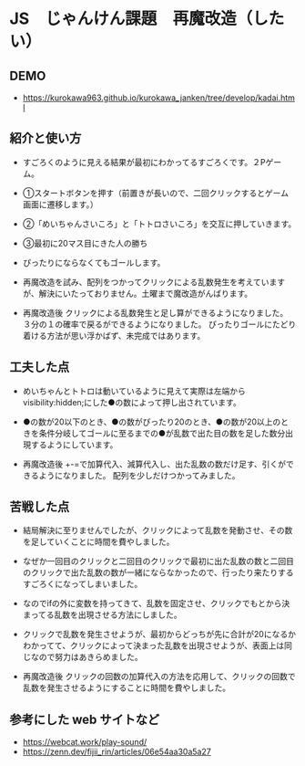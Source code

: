 
# JS　じゃんけん課題　再魔改造（したい）


## DEMO

  - https://kurokawa963.github.io/kurokawa_janken/tree/develop/kadai.html

## 紹介と使い方

  - すごろくのように見える結果が最初にわかってるすごろくです。２Pゲーム。

  - ①スタートボタンを押す（前置きが長いので、二回クリックするとゲーム画面に遷移します。）
  - ②「めいちゃんさいころ」と「トトロさいころ」を交互に押していきます。
  - ③最初に20マス目にきた人の勝ち

  - ぴったりにならなくてもゴールします。

  - 再魔改造を試み、配列をつかってクリックによる乱数発生を考えていますが、解決にいたっておりません。土曜まで魔改造がんばります。

  - 再魔改造後
  クリックによる乱数発生と足し算ができるようになりました。
  ３分の１の確率で戻るができるようになりました。
    ぴったりゴールにたどり着ける方法が思い浮かばず、未完成ではあります。




## 工夫した点

  - めいちゃんとトトロは動いているように見えて実際は左端からvisibility:hidden;にした●の数によって押し出されています。
  - ●の数が20以下のとき、●の数がぴったり20のとき、●の数が20以上のときを条件分岐してゴールに至るまでの●が乱数で出た目の数を足した数分出現するようにしています。

  - 再魔改造後
  +-=で加算代入、減算代入し、出た乱数の数だけ足す、引くができるようになりました。
  配列を少しだけつかってみました。


## 苦戦した点

  - 結局解決に至りませんでしたが、クリックによって乱数を発動させ、その数を足していくことに時間を費やしました。
  - なぜか一回目のクリックと二回目のクリックで最初に出た乱数の数と二回目のクリックで出た乱数の数が一緒にならなかったので、行ったり来たりするすごろくになってしまいました。
  - なのでifの外に変数を持ってきて、乱数を固定させ、クリックでもとから決まってる乱数を出現させる方法にしました。
  - クリックで乱数を発生させようが、最初からどっちが先に合計が20になるかわかってて、クリックによって決まった乱数を出現させようが、表面上は同じなので努力はあきらめました。

  - 再魔改造後
  クリックの回数の加算代入の方法を応用して、クリックの回数で乱数を発生させるようにすることに時間を費やしました。

## 参考にした web サイトなど

  - https://webcat.work/play-sound/
  - https://zenn.dev/fijii_rin/articles/06e54aa30a5a27
  
